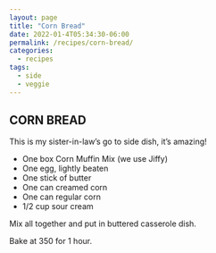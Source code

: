 ```yaml
---
layout: page
title: "Corn Bread"
date: 2022-01-4T05:34:30-06:00
permalink: /recipes/corn-bread/
categories:
  - recipes
tags:
  - side
  - veggie
---
```

## CORN BREAD
This is my sister-in-law’s go to side dish, it’s amazing!

- One box Corn Muffin Mix (we use Jiffy)
- One egg, lightly beaten
- One stick of butter
- One can creamed corn
- One can regular corn
- 1/2 cup sour cream

Mix all together and put in buttered casserole dish.

Bake at 350 for 1 hour.
